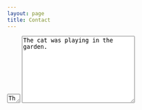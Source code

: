 ```yaml
---
layout: page
title: Contact
---
```

<form action="blah" method = "POST" autocomplete = "off">
    <textarea name="message" rows="1" cols="1">The cat was playing in the garden</textarea>
    <textarea name="message" rows="10" cols="30">The cat was playing in the garden.</textarea>
</form>
